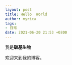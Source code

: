 ```yaml
---
layout: post
title: Hello  World
author: myrica
tags:
- 日常
date: 2021-06-20 21:53 +0800
---
```

我是**碳基生物**

欢迎来到我的博客。


